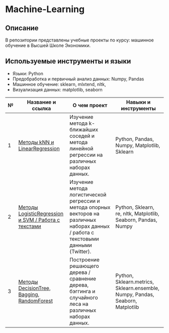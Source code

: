 # Machine-Learning
## Описание  
В репозитории представлены учебные проекты по курсу: машинное обучение в Высшей Школе Экономики.  
## Используемые инструменты и языки  
* Языки: Python
* Предобработка и первичный анализ данных: Numpy, Pandas
* Машинное обучение: sklearn, mlxtend, nltk, 
* Визуализация данных: matplotlib, seaborn

| №| Название и ссылка | О чем проект                                                     | Навыки и инструменты           |  
|-----------|-------------------|------------------------------------------------------------------|-----------------------------------|
|1              |[Методы kNN и LinearRegression](knn_linreg)|Изучение метода k-ближайших соседей и метода линейной регрессии на различных наборах данных.|Python, Pandas, Numpy, Matplotlib, Sklearn
|2              |[Методы LogisticRegression и SVM / Работа с текстами](logreg_svm_texts)|Изучение метода логистической регрессии и метода опорных векторов на различных наборах данных / работа с текстовыми данными (Twitter).|Python, Sklearn, re, nltk, Matplotlib, Seaborn, Pandas, Numpy
|3              |[Методы DecisionTree, Bagging, RandomForest](trees_baggin_rf)|Построение решающего дерева / сравнение дерева, бэггинга и случайного леса на различных наборах данных.|Python, Sklearn.metrics, Sklearn.ensemble, Numpy, Pandas, Seaborn, Matplotlib
